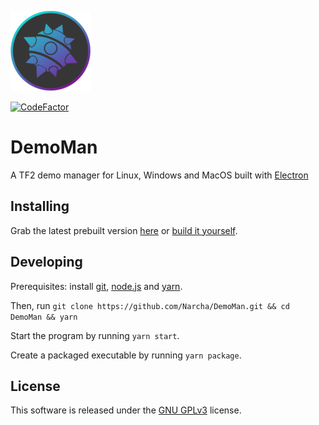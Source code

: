 ![Logo](assets/icons/128x128.png)

[![CodeFactor](https://www.codefactor.io/repository/github/narcha/demoman/badge)](https://www.codefactor.io/repository/github/narcha/demoman)
# DemoMan

A TF2 demo manager for Linux, Windows and MacOS built with [Electron](https://www.electronjs.org/)

## Installing

Grab the latest prebuilt version [here](https://github.com/Narcha/DemoMan/releases) or [build it yourself](#Developing).

## Developing

Prerequisites: install [git](https://git-scm.com/downloads), [node.js](https://nodejs.org/en/download/) and [yarn](https://yarnpkg.com/getting-started/install/).

Then, run `git clone https://github.com/Narcha/DemoMan.git && cd DemoMan && yarn`

Start the program by running `yarn start`.

Create a packaged executable by running `yarn package`.

## License

This software is released under the [GNU GPLv3](LICENSE) license.
